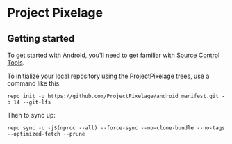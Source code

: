 Project Pixelage
===========

Getting started
---------------

To get started with Android, you'll need to get familiar with [Source Control Tools](https://source.android.com/setup/develop).

To initialize your local repository using the ProjectPixelage trees, use a command like this:
```
repo init -u https://github.com/ProjectPixelage/android_manifest.git -b 14 --git-lfs
```
Then to sync up:
```
repo sync -c -j$(nproc --all) --force-sync --no-clone-bundle --no-tags --optimized-fetch --prune
```
